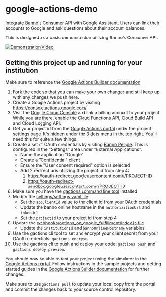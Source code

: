 # google-actions-demo

Integrate Banno's Consumer API with Google Assistant. Users can link their accounts to Google and
ask questions about their account balances.

This is designed as a basic demonstration utilizing Banno's Consumer API.

[![Demonstration Video](http://img.youtube.com/vi/h4GPSPDp6Rc/0.jpg)](http://www.youtube.com/watch?v=h4GPSPDp6Rc "Google Actions Demo - Garden Bank
e")

## Getting this project up and running for your institution

Make sure to reference the [Google Actions Builder documentation](https://developers.google.com/assistant/conversational/overview)

 1. Fork the code so that you can make your own changes and still keep up with any changes we push here.
 2. Create a Google Actions project by visiting https://console.actions.google.com/
 3. Visit the [Google Cloud Console](https://console.cloud.google.com/) and link a billing
     account to your project. While you are there, enable the Cloud Functions API, Cloud Build API
     and Cloud Logging API.
 4. Get your project id from the [Google Actions portal](https://console.actions.google.com/) under
     the project settings page. It's hidden under the 3 dots menu in the top right. You'll need
     this for quite a few things.
 5. Create a set of OAuth credentials by visiting [Banno People](https://banno.com/a/people).
     This is configured in the "Settings" area under "External Applications".
     - Name the application "Google"
     - Create a "Confidential" client
     - Ensure the "User consent required" option is selected
     - Add 2 redirect uris utilizing the project id from step 4:
       1. https://oauth-redirect.googleusercontent.com/r/PROJECT-ID
       2. https://oauth-redirect-sandbox.googleusercontent.com/r/PROJECT-ID
 6. Make sure you have the
     [gactions command line tool](https://developers.google.com/assistant/conversational/quickstart)
     installed
 7. Modify the [settings/settings.yaml file](./settings/settings.yaml):
     - Set the `appClientId` value to the client id from your OAuth credentials
     - Update the banno online hostname in the `authorizationUrl` and `tokenUrl`
     - Set the `projectId` to your project id from step 4
 8. Update the
     [webhooks/actions_on_google_fulfillment/index.js file](webhooks/actions_on_google_fulfillment/index.js)
     - Update the `institutionId` and `bannoOnlineHostname` variables
 9. Use the gactions cli tool to set and encrypt your client secret from your OAuth credentials:
     `gactions encrypt`.
 10. Use the gactions cli to push and deploy your code: `gactions push` and `gactions deploy preview`.
 
You should now be able to test your project using the simulator in the
[Google Actions portal](https://console.actions.google.com/). Follow instructions in the sample
projects and getting started guides in the
[Google Actions Builder documentation](https://developers.google.com/assistant/conversational/overview)
for further changes.

Make sure to use `gactions pull` to update your local copy from the portal and commit the changes
back to your source control repository.
